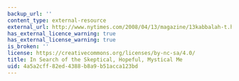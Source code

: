 ```yaml
---
backup_url: ''
content_type: external-resource
external_url: http://www.nytimes.com/2008/04/13/magazine/13kabbalah-t.html?pagewanted=all
has_external_licence_warning: true
has_external_license_warning: true
is_broken: ''
license: https://creativecommons.org/licenses/by-nc-sa/4.0/
title: In Search of the Skeptical, Hopeful, Mystical Me
uid: 4a5a2cff-82ed-4388-b8a9-b51acca123bd
---
```

